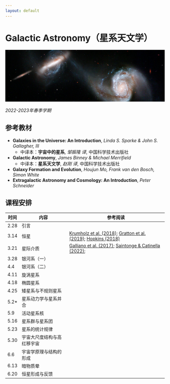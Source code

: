 ```yaml
---
layout: default
---
```


# Galactic Astronomy（星系天文学）

![](../image/interacting_galaxy.jpg)

*2022-2023年春季学期*

## 参考教材

* **Galaxies in the Universe: An Introduction**, *Linda S. Sparke & John S. Gallagher, III*
    * 中译本：**宇宙中的星系**, *邹振隆 译*, 中国科学技术出版社
* **Galactic Astronomy**, *James Binney & Michael Merrifield*
    * 中译本：**星系天文学**, *赵刚 译*, 中国科学技术出版社
* **Galaxy Formation and Evolution**, *Houjun Mo, Frank van den Bosch, Simon White*
* **Extragalactic Astronomy and Cosmology: An Introduction**, *Peter Schneider*

## 课程安排

时间 | 内容 | 参考阅读
----|----|----
2.28 | 引言 | 
3.14 | 恒星 | [Krumholz et al. (2018)](https://arxiv.org/abs/1812.01615); [Gratton et al. (2019)](https://arxiv.org/abs/1911.02835); [Hopkins (2018)](https://arxiv.org/abs/1807.09949)
3.21 | 星际介质 | [Galliano et al. (2017)](https://arxiv.org/abs/1711.07434); [Saintonge & Catinella (2022)](https://arxiv.org/abs/2202.00690); 
3.28 | 银河系（一）|
4.4  | 银河系（二）|
4.11 | 旋涡星系 |
4.18 | 椭圆星系 |
4.25 | 矮星系与不规则星系 |
5.2* | 星系动力学与星系并合 | 
5.9  | 活动星系核 |
5.16 | 星系群与星系团 |
5.23 | 星系的统计规律 |
5.30 | 宇宙大尺度结构与高红移宇宙 |
6.6  | 宇宙学原理与结构的形成 |
6.13 | 暗物质晕 |
6.20 | 恒星形成与反馈 |
